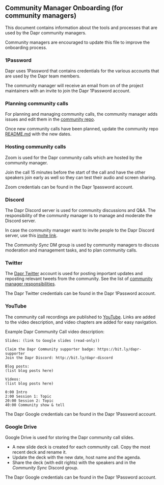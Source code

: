 ## Community Manager Onboarding (for community managers)

This document contains information about the tools and processes that are used by the Dapr community managers.

Community managers are encouraged to update this file to improve the onboarding process.

### 1Password

Dapr uses 1Password that contains credentials for the various accounts that are used by the Dapr team members.

The community manager will receive an email from on of the project maintainers with an invite to join the Dapr 1Password account.

### Planning community calls

For planning and managing community calls, the community manager adds issues and edit them in the [community repo](https://github.com/dapr/community).

Once new community calls have been planned, update the community repo [README.md](README.md) with the new dates.

### Hosting community calls

Zoom is used for the Dapr community calls which are hosted by the community manager.

Join the call 15 minutes before the start of the call and have the other speakers join early as well so they can test their audio and screen sharing.

Zoom credentials can be found in the Dapr 1password account.

### Discord

The Dapr Discord server is used for community discussions and Q&A. The responsibility of the community manager is to manage and moderate the Discord server.

In case the community manager want to invite people to the Dapr Discord server, use this [invite link](https://bit.ly/dapr-discord).

The _Community Sync_ DM group is used by community managers to discuss moderation and management tasks, and to plan community calls.

### Twitter

The [Dapr Twitter](https://twitter.com/daprdev) account is used for posting important updates and reposting relevant tweets from the community. See the list of [community manager responsibilities](COMMUNITY-MANAGER.md#responsibilities).

The Dapr Twitter credentials can be found in the Dapr 1Password account.

### YouTube

The community call recordings are published to [YouTube](https://www.youtube.com/@daprdev). Links are added to the video description, and video chapters are added for easy navigation.

Example Dapr Community Call video description:

```
Slides: (link to Google slides (read-only))

Claim the Dapr Community supporter badge: https://bit.ly/dapr-supporter
Join the Dapr Discord: http://bit.ly/dapr-discord

Blog posts:
(list blog posts here)

Videos:
(list blog posts here)

0:00 Intro
2:00 Session 1: Topic
20:00 Session 2: Topic
40:00 Community show & tell
```

The Dapr Google credentials can be found in the Dapr 1Password account.

### Google Drive

Google Drive is used for storing the Dapr community call slides.

- A new slide deck is created for each community call. Copy the most recent deck and rename it.
- Update the deck with the new date, host name and the agenda.
- Share the deck (with edit rights) with the speakers and in the _Community Sync_ Discord group.

The Dapr Google credentials can be found in the Dapr 1Password account.
